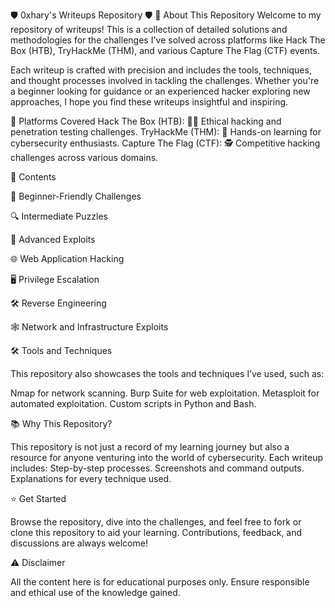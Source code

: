🛡️ 0xhary's Writeups Repository 🛡️
📜 About This Repository
Welcome to my repository of writeups! This is a collection of detailed solutions and methodologies for the challenges I've solved across platforms like Hack The Box (HTB), TryHackMe (THM), and various Capture The Flag (CTF) events.

Each writeup is crafted with precision and includes the tools, techniques, and thought processes involved in tackling the challenges. Whether you're a beginner looking for guidance or an experienced hacker exploring new approaches, I hope you find these writeups insightful and inspiring.

🚀 Platforms Covered
Hack The Box (HTB): 🏴‍☠️ Ethical hacking and penetration testing challenges.
TryHackMe (THM): 🏫 Hands-on learning for cybersecurity enthusiasts.
Capture The Flag (CTF): 🕵️ Competitive hacking challenges across various domains.

📂 Contents

🎯 Beginner-Friendly Challenges

🔍 Intermediate Puzzles

🧩 Advanced Exploits

🌐 Web Application Hacking

🖥️ Privilege Escalation

🛠️ Reverse Engineering

🕸️ Network and Infrastructure Exploits

🛠️ Tools and Techniques

This repository also showcases the tools and techniques I’ve used, such as:

Nmap for network scanning.
Burp Suite for web exploitation.
Metasploit for automated exploitation.
Custom scripts in Python and Bash.

📚 Why This Repository?

This repository is not just a record of my learning journey but also a resource for anyone venturing into the world of cybersecurity. Each writeup includes:
Step-by-step processes.
Screenshots and command outputs.
Explanations for every technique used.

⭐ Get Started

Browse the repository, dive into the challenges, and feel free to fork or clone this repository to aid your learning. Contributions, feedback, and discussions are always welcome!


⚠️ Disclaimer

All the content here is for educational purposes only. Ensure responsible and ethical use of the knowledge gained.
